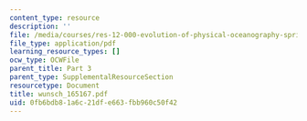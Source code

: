 ```yaml
---
content_type: resource
description: ''
file: /media/courses/res-12-000-evolution-of-physical-oceanography-spring-2007/0fb6bdb81a6c21dfe663fbb960c50f42_wunsch_165167.pdf
file_type: application/pdf
learning_resource_types: []
ocw_type: OCWFile
parent_title: Part 3
parent_type: SupplementalResourceSection
resourcetype: Document
title: wunsch_165167.pdf
uid: 0fb6bdb8-1a6c-21df-e663-fbb960c50f42
---
```


